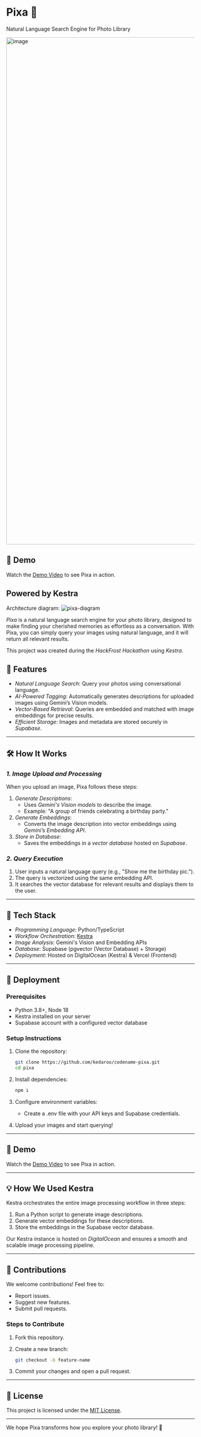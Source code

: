 # Pixa 📸  
Natural Language Search Engine for Photo Library

<img width="1352" alt="image" src="https://github.com/user-attachments/assets/b3dcaf57-0970-48f7-9e33-b26e9e464082">

## 🎥 Demo  
Watch the [Demo Video](https://youtu.be/qOda1cDuhcI) to see Pixa in action.  

## Powered by Kestra
Architecture diagram:
![pixa-diagram](https://github.com/user-attachments/assets/284ec7e0-ed70-4559-b21e-bcc238189bd9)

*Pixa* is a natural language search engine for your photo library, designed to make finding your cherished memories as effortless as a conversation. With Pixa, you can simply query your images using natural language, and it will return all relevant results.  

This project was created during the *HackFrost Hackathon* using *Kestra*.  

## 🌟 Features  
- *Natural Language Search*: Query your photos using conversational language.  
- *AI-Powered Tagging*: Automatically generates descriptions for uploaded images using Gemini’s Vision models.  
- *Vector-Based Retrieval*: Queries are embedded and matched with image embeddings for precise results.  
- *Efficient Storage*: Images and metadata are stored securely in *Supabase*.  

---

## 🛠️ How It Works  

### *1. Image Upload and Processing*  
When you upload an image, Pixa follows these steps:  
1. *Generate Descriptions*:  
   - Uses *Gemini's Vision models* to describe the image.  
   - Example: "A group of friends celebrating a birthday party."  
2. *Generate Embeddings*:  
   - Converts the image description into vector embeddings using *Gemini’s Embedding API*.  
3. *Store in Database*:  
   - Saves the embeddings in a *vector database* hosted on *Supabase*.  

### *2. Query Execution*  
1. User inputs a natural language query (e.g., "Show me the birthday pic.").  
2. The query is vectorized using the same embedding API.  
3. It searches the vector database for relevant results and displays them to the user.  

---

## 🧰 Tech Stack  

- *Programming Language*: Python/TypeScript  
- *Workflow Orchestration*: [Kestra](https://kestra.io/)  
- *Image Analysis*: Gemini's Vision and Embedding APIs  
- *Database*: Supabase (pgvector (Vector Database) + Storage)  
- *Deployment*: Hosted on DigitalOcean (Kestra) & Vercel (Frontend)  

---

## 🚀 Deployment  

### Prerequisites  
- Python 3.8+, Node 18  
- Kestra installed on your server  
- Supabase account with a configured vector database  

### Setup Instructions  

1. Clone the repository:  
   ```bash
   git clone https://github.com/kedaroo/codename-pixa.git  
   cd pixa  
   ```

2. Install dependencies:  
   ```bash
   npm i  
   ```

3. Configure environment variables:  
   - Create a .env file with your API keys and Supabase credentials.  
     

5. Upload your images and start querying!  

---

## 🎥 Demo  
Watch the [Demo Video](https://youtu.be/qOda1cDuhcI) to see Pixa in action.  

---

## 💡 How We Used Kestra  
Kestra orchestrates the entire image processing workflow in three steps:  
1. Run a Python script to generate image descriptions.  
2. Generate vector embeddings for these descriptions.  
3. Store the embeddings in the Supabase vector database.  

Our Kestra instance is hosted on *DigitalOcean* and ensures a smooth and scalable image processing pipeline.  

---

## 🤝 Contributions  
We welcome contributions! Feel free to:  
- Report issues.  
- Suggest new features.  
- Submit pull requests.  

### Steps to Contribute  
1. Fork this repository.  
2. Create a new branch:  
   ```bash
   git checkout -b feature-name
   ```
     
3. Commit your changes and open a pull request.  

---

## 📜 License  
This project is licensed under the [MIT License](LICENSE).  

---

We hope Pixa transforms how you explore your photo library! 🌈  
